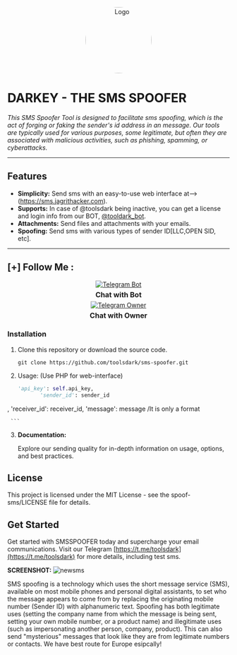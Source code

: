 <p align="center">
  <img src="https://www.sangfor.com/sites/default/files/2022-08/spoofing_attack.jpg" alt="Logo" width="150" style="border-radius: 70%;">
</p>


  # DARKEY - THE SMS SPOOFER

 *This SMS Spoofer Tool is designed to facilitate sms spoofing, which is the act of forging or faking the sender's id address in an  message. Our tools are typically used for various purposes, some legitimate, but often they are associated with malicious activities, such as phishing, spamming, or cyberattacks.*
  <br>
  <hr>
  

  ## Features

  - **Simplicity:** Send sms with an easy-to-use web interface at-->(https://sms.jagrithacker.com).
  - **Supports:** In case of @toolsdark being inactive, you can get a license and login info from our BOT, [@tooldark_bot](https://t.me/tooldark_bot).
  - **Attachments:** Send files and attachments with your emails.
  - **Spoofing:** Send sms with various types of sender ID[LLC,OPEN SID, etc].


<hr>


  ## [+] Follow Me :

<div style="text-align: center;">
  <div>
    <a href="https://t.me/tooldark_bot">
      <img src="https://img.shields.io/badge/Chat with Bot-🤖-blue?style=for-the-badge&logo=telegram" alt="Telegram Bot">
    </a>
    <p style="font-weight: bold; font-size: 16px; margin: 5px 0;">Chat with Bot</p>
  </div>
  <div>
    <a href="https://t.me/toolsdark">
      <img src="https://img.shields.io/badge/Chat with Owner-👤-blue?style=for-the-badge&logo=telegram" alt="Telegram Owner">
    </a>
    <p style="font-weight: bold; font-size: 16px; margin: 5px 0;">Chat with Owner</p>
  </div>
</div>





  ### Installation

  1. Clone this repository or download the source code.

     ```shell
     git clone https://github.com/toolsdark/sms-spoofer.git
     ```

  2. Usage: (Use PHP for web-interface)

     ```python
     'api_key': self.api_key,
            'sender_id': sender_id
,
            'receiver_id': receiver_id,
            'message': message
     /It is only a format
     
     ```


     
  3. **Documentation:**

     Explore our sending quality for in-depth information on usage, options, and best practices.

  ## License
  
  This project is licensed under the MIT License - see the spoof-sms/LICENSE file for details.

    
  ## Get Started
  
   Get started with SMSSPOOFER today and supercharge your email communications. Visit our Telegram [https://t.me/toolsdark](https://t.me/toolsdark) for more details, including test sms.

   
</div>

 

 
 
   **SCREENSHOT:**
   ![newsms](https://github.com/toolsdark/sms-spoofer/assets/148985917/911d2313-805f-4363-aef1-6ca2772a570f)

<p>
  SMS spoofing is a technology which uses the short message service (SMS), available on most mobile phones and personal digital assistants, to set who the message appears to come from by replacing the originating mobile number (Sender ID) with alphanumeric text. Spoofing has both legitimate uses (setting the company name from which the message is being sent, setting your own mobile number, or a product name) and illegitimate uses (such as impersonating another person, company, product). This can also send "mysterious" messages that look like they are from legitimate numbers or contacts. 
We have best route for Europe esipcally!</p>    






